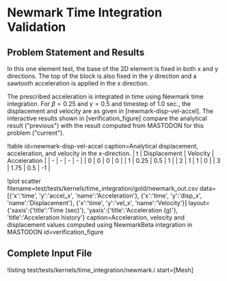 # Newmark Time Integration Validation

## Problem Statement and Results

In this one element test, the base of the 2D element is fixed in both x and y directions. The top of
the block is also fixed in the y direction and a sawtooth acceleration is applied in the x direction.

The prescribed acceleration is integrated in time using Newmark time integration.
For $\beta = 0.25$ and $\gamma = 0.5$ and timestep of 1.0 sec., the displacement and velocity
are as given in [newmark-disp-vel-accel]. The interactive results shown in
[verification_figure] compare the analytical result ("previous") with the result computed
from MASTODON for this problem ("current").

!table id=newmark-disp-vel-accel caption=Analytical displacement, acceleration, and velocity in the x-direction.
| t | Displacement | Velocity | Acceleration |
| - | - | - | - |
| 0 | 0    | 0   |  0 |
| 1 | 0.25 | 0.5 |  1 |
| 2 | 1    | 1   |  0 |
| 3 | 1.75 | 0.5 | -1 |

!plot scatter filename=test/tests/kernels/time_integration/gold/newmark_out.csv
              data=[{'x':'time', 'y':'accel_x', 'name':'Acceleration'},
                    {'x':'time', 'y':'disp_x', 'name':'Displacement'},
                    {'x':'time', 'y':'vel_x', 'name':'Velocity'}]
              layout={'xaxis':{'title':'Time (sec)'},
                      'yaxis':{'title':'Acceleration (g)'},
                      'title':'Acceleration history'}
              caption=Acceleration, velocity and displacement values computed using NewmarkBeta integration in MASTODON
              id=verification_figure

## Complete Input File

!listing test/tests/kernels/time_integration/newmark.i
         start=[Mesh]
